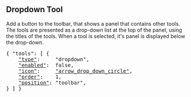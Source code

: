 ## Dropdown Tool

Add a button to the toolbar, that shows a panel that contains other tools.
The tools are presented as a drop-down list at the top of the panel, using the titles of the tools.
When a tool is selected, it's panel is displayed below the drop-down.

<pre>
{ "tools": [ {
    <a href="#type-tool"        >"type"</a>:     "dropdown",
    <a href="#enabled-tool"     >"enabled"</a>:  false,
    <a href="#icon-tool"        >"icon"</a>:     <a href="https://material.io/tools/icons/?icon=arrow_drop_down_circle" target="material">"arrow_drop_down_circle"</a>,
    <a href="#order-tool"       >"order"</a>:    1,
    <a href="#position-tool"    >"position"</a>: "toolbar",
} ] }
</pre>

